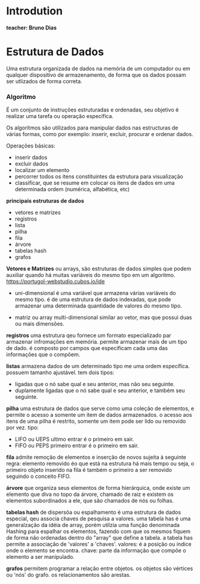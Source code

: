 # Introdution

**teacher: Bruno Dias**

# Estrutura de Dados

Uma estrutura organizada de dados na memória de um computador ou em qualquer dispositivo de armazenamento, de forma que os dados possam ser utlizados de forma correta.

### Algoritmo

É um conjunto de instruções estruturadas e ordenadas, seu objetivo é realizar uma tarefa ou operação específica.

Os algoritmos são utilizados para manipular dados nas estructuras de várias formas, como por exemplo: inserir, excluir, procurar e ordenar dados.

Operações básicas:

- inserir dados
- excluir dados
- localizar um elemento
- percorrer todos os itens constituintes da estrutura para visualização
- classificar, que se resume em colocar os itens de dados em uma determinada ordem (numérica, alfabética, etc)

**principais estruturas de dados**

- vetores e matrizes
- registros
- lista
- pilha
- fila
- árvore
- tabelas hash
- grafos

**Vetores e Matrizes**
ou arrays, são estruturas de dados simples que podem auxiliar quando há muitas variáveis do mesmo tipo em um algoritmo.
https://portugol-webstudio.cubos.io/ide

* uni-dimensional
é uma variável que armazena várias variáveis do mesmo tipo.
é de uma estrutura de dados indexadas, que pode armazenar uma determinada quantidade de valores do mesmo tipo.

* matriz ou array multi-dimensional
similar ao vetor, mas que possui duas ou mais dimensões.

**registros**
uma estrutura qeu fornece um formato especializado par armazenar infromações em memória.
permite armazenar mais de um tipo de dado.
é composto por campos que especificam cada uma das informações que o compõem.

**listas**
armazena dados de um determinado tipo me uma ordem específica.
possuem tamanho ajustável.
tem dois tipos:
* ligadas
que o nó sabe qual e seu anterior, mas não seu seguinte.
* duplamente ligadas
que o nó sabe qual e seu anterior, e também seu seguinte.

**pilha**
uma estrutura de dados que serve como uma coleção de elementos, e permite o acesso a somente um item de dados armazenados.
o acesso aos itens de uma pilha é restrito, somente um item pode ser lido ou removido por vez.
tipo:
* LIFO ou UEPS
ultimo entrar é o primeiro em sair.
* FIFO ou PEPS
primeiro entrar é o primeiro em sair.

**fila**
admite remoção de elementos e inserção de novos sujeita à seguinte regra:
elemento removido éo que está na estrutura há mais tempo ou seja, o primeiro objeto inserido na fila é também o primeiro a ser removido seguindo o conceito FIFO.

**árvore**
que organiza seus elementos de forma hierárquica, onde existe um elemento que diva no topo da árvore, chamado de raiz e existem os elementos subordinados a ele, que são chamados de nós ou folhas.

**tabelas hash**
de dispersõa ou espalhamento é uma estrutura de dados especial, qeu associa chaves de pesquisa a valores.
uma tabela has é uma generalzação da idéia de array, porém utilzia uma função denominada Hashing para espalhar os elementos, fazendo com que os mesmos fiquem de forma não ordenadas dentro do "array" que define a tabela.
a tabela has permite a associação de 'valores' a 'chaves'.
valores: é a posição ou índice onde o elemento se encontra.
chave: parte da informação que compõe o elemento a ser manipulado.

**grafos**
permitem programar a relação entre objetos.
os objetos são vértices ou 'nós' do grafo.
os relacionamentos são arestas.
